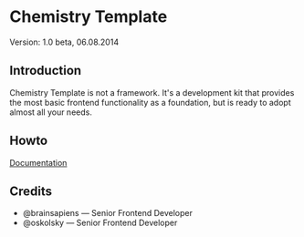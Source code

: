 # Chemistry Template
Version: 1.0 beta, 06.08.2014

## Introduction
Chemistry Template is not a framework. It's a development kit that provides the most basic frontend functionality as a foundation, but is ready to adopt almost all your needs.

## Howto
[Documentation](docs)

## Credits
* @brainsapiens — Senior Frontend Developer
* @oskolsky — Senior Frontend Developer